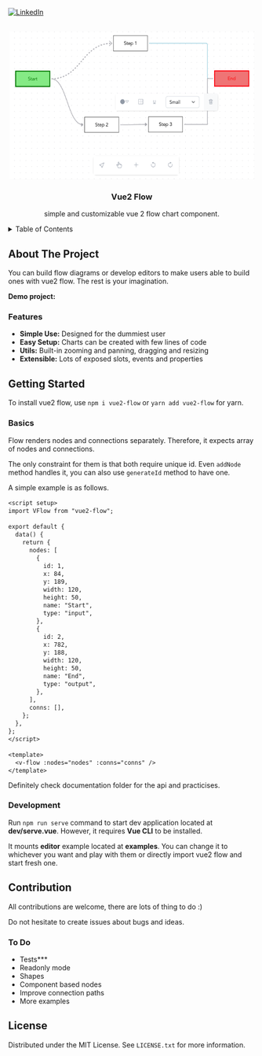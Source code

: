 <div id="top"></div>

[![LinkedIn][linkedin-shield]][linkedin-url]

<!-- PROJECT LOGO -->
<br />
<div align="center">
  <a href="https://github.com/ahmetkoprulu/okkes">
    <img src="header.png" alt="Logo" width="500" height="300">
  </a>

<h3 align="center">Vue2 Flow</h3>

  <p align="center">
    simple and customizable vue 2 flow chart component.
    <br />
  </p>
</div>

<!-- TABLE OF CONTENTS -->
<details>
  <summary>Table of Contents</summary>
  <ol>
    <li>
      <a href="#about-the-project">About The Project</a>
      <ul>
        <li><a href="#features">Features</a></li>
      </ul>
    </li>
    <li>
      <a href="#getting-started">Getting Started</a>
      <ul>
        <li><a href="#basics">Basics</a></li>
        <li><a href="#development">Development</a></li>
      </ul>
    </li>
	    <li>
      <a href="#contribution">Contribution</a>
      <ul>
        <li><a href="#to-do">To Do</a></li>
      </ul>
    </li>
    <li><a href="#license">License</a></li>
  </ol>
</details>

<!-- ABOUT THE PROJECT -->

## About The Project

You can build flow diagrams or develop editors to make users able to build ones with vue2 flow. The rest is your imagination.

**Demo project:**

### Features

- **Simple Use:** Designed for the dummiest user
- **Easy Setup:** Charts can be created with few lines of code
- **Utils:** Built-in zooming and panning, dragging and resizing
- **Extensible:** Lots of exposed slots, events and properties

<!-- GETTING STARTED -->

## Getting Started

To install vue2 flow, use `npm i vue2-flow` or `yarn add vue2-flow` for yarn.

### Basics

Flow renders nodes and connections separately. Therefore, it expects array of nodes and connections.

The only constraint for them is that both require unique id. Even `addNode` method handles it, you can also use `generateId` method to have one.

A simple example is as follows.

```vue
<script setup>
import VFlow from "vue2-flow";

export default {
  data() {
    return {
      nodes: [
        {
          id: 1,
          x: 84,
          y: 189,
          width: 120,
          height: 50,
          name: "Start",
          type: "input",
        },
        {
          id: 2,
          x: 782,
          y: 188,
          width: 120,
          height: 50,
          name: "End",
          type: "output",
        },
      ],
      conns: [],
    };
  },
};
</script>

<template>
  <v-flow :nodes="nodes" :conns="conns" />
</template>
```

Definitely check documentation folder for the api and practicises.

### Development

Run `npm run serve` command to start dev application located at **dev/serve.vue**. However, it requires **Vue CLI** to be installed.

It mounts **editor** example located at **examples**. You can change it to whichever you want and play with them or directly import vue2 flow and start fresh one.

## Contribution

All contributions are welcome, there are lots of thing to do :)

Do not hesitate to create issues about bugs and ideas.

### To Do

- Tests\*\*\*
- Readonly mode
- Shapes
- Component based nodes
- Improve connection paths
- More examples

<!-- LICENSE -->

## License

Distributed under the MIT License. See `LICENSE.txt` for more information.

<!-- MARKDOWN LINKS & IMAGES -->
<!-- https://www.markdownguide.org/basic-syntax/#reference-style-links -->

[linkedin-shield]: https://img.shields.io/badge/-LinkedIn-black.svg?style=for-the-badge&logo=linkedin&colorB=555
[linkedin-url]: https://www.linkedin.com/in/ahmetkoprulu/

